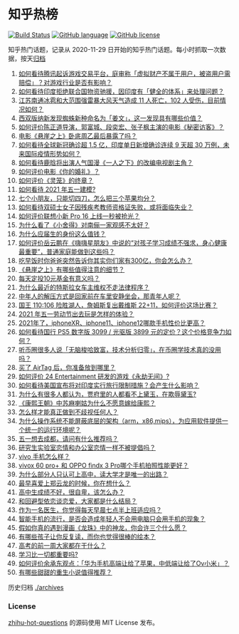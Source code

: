 # 知乎热榜
[![Build Status](https://github.com/ToWeLong/zhihu-hot-questions/workflows/CI/badge.svg)](https://github.com/ToWeLong/zhihu-hot-questions/actions)
[![GitHub language](https://img.shields.io/badge/language-golang-orange.svg)](https://golang.org/)
[![GitHub license](https://img.shields.io/github/license/ToWeLong/zhihu-hot-questions)](https://github.com/ToWeLong/zhihu-hot-questions/blob/main/LICENSE)

知乎热门话题，记录从 2020-11-29 日开始的知乎热门话题。每小时抓取一次数据，按天[归档](./archives)

<!-- BEGIN -->

1. [如何看待腾讯起诉游戏交易平台，庭审称「虚拟财产不属于用户，被盗用户需赔偿」？对游戏行业是否有影响？](https://www.zhihu.com/question/457298163)
1. [如何看待印度拒绝联合国物资驰援，因印度有「健全的体系」来处理问题？](https://www.zhihu.com/question/457285008)
1. [江苏南通冰雹和大范围强雷暴大风天气造成 11 人死亡，102 人受伤，目前情况如何？](https://www.zhihu.com/question/457376709)
1. [西双版纳新发现蜘蛛新种命名为「姜文」，这一发现具有哪些价值？](https://www.zhihu.com/question/457371552)
1. [如何评价陈正道导演，郭富城、段奕宏、张子枫主演的电影《秘密访客》？](https://www.zhihu.com/question/404670407)
1. [电影《悬崖之上》卧底周乙最后暴露了吗？](https://www.zhihu.com/question/457192408)
1. [如何看待全球新冠确诊超 1.5 亿，印度单日新增确诊连续 9 天超 30 万例，未来国际疫情形势如何？](https://www.zhihu.com/question/457368252)
1. [如何看待鹿晗将出演人气国漫《一人之下》的改编电视剧主角？](https://www.zhihu.com/question/457280792)
1. [如何评价电影《你的婚礼》？](https://www.zhihu.com/question/437513111)
1. [如何评价《灵笼》的终章？](https://www.zhihu.com/question/457072944)
1. [如何看待 2021 年五一建模?](https://www.zhihu.com/question/457077323)
1. [七个小朋友，只能切四刀，怎么把三个苹果均分？](https://www.zhihu.com/question/297440538)
1. [如何看待双硕士女子因残疾考教师资格证失败，或将面临失业？](https://www.zhihu.com/question/457095862)
1. [如何评价联想小新 Pro 16 上线一秒被抢光？](https://www.zhihu.com/question/457352947)
1. [为什么看了《小舍得》对南俪一家观感不太好？](https://www.zhihu.com/question/456348765)
1. [为什么应届生的身份这么值钱？](https://www.zhihu.com/question/296366864)
1. [如何评价岳云鹏在《嗨嗨星朋友》中说的“对孩子学习成绩不强求，身心健康最重要”，普通家庭能做到这些吗？](https://www.zhihu.com/question/457319770)
1. [吃早饭时你爸爸突然告诉你其实你们家有300亿，你会怎么办？](https://www.zhihu.com/question/447823721)
1. [《悬崖之上》有哪些值得注意的细节？](https://www.zhihu.com/question/456474288)
1. [每天定投10元基金有意义吗？](https://www.zhihu.com/question/400408500)
1. [为什么最近的特斯拉女车主维权不走法律程序？](https://www.zhihu.com/question/457223564)
1. [中年人的解压方式是回家前在车里安静坐会，那青年人呢？](https://www.zhihu.com/question/390992174)
1. [国王 110:106 险胜湖人，詹姆斯复出戴维斯 22+11，如何评价这场比赛？](https://www.zhihu.com/question/457373826)
1. [2021 年五一劳动节出去玩是怎样的体验？](https://www.zhihu.com/question/454814759)
1. [2021年了，iphoneXR、iphone11、iphone12哪款手机性价比更高？](https://www.zhihu.com/question/437168015)
1. [如何看待国行 PS5 数字版 3099 / 光驱版 3899 元的定价？这个价格竞争力如何？](https://www.zhihu.com/question/457109755)
1. [听币圈很多人说「无脑梭哈致富，技术分析归零」，在币圈学技术真的没用吗？](https://www.zhihu.com/question/430408791)
1. [买了 AirTag 后，你准备放到哪里？](https://www.zhihu.com/question/455714523)
1. [如何评价 24 Entertainment 研发的游戏《永劫无间》?](https://www.zhihu.com/question/361077302)
1. [如何看待美国宣布将对印度实行旅行限制措施？会产生什么影响？](https://www.zhihu.com/question/457369354)
1. [为什么有很多人都认为，贾府里的人都看不上黛玉，在欺辱黛玉?](https://www.zhihu.com/question/457089903)
1. [《康熙王朝》中苏麻喇姑为什么不愿意嫁给康熙？](https://www.zhihu.com/question/300234602)
1. [怎么样才能真正做到不歧视任何人？](https://www.zhihu.com/question/30787791)
1. [为什么操作系统不能屏蔽底层的架构（arm，x86,mips），为应用软件提供一个统一的运行环境呢？](https://www.zhihu.com/question/456940000)
1. [五一想去成都，请问有什么推荐吗？](https://www.zhihu.com/question/454765725)
1. [研究生实验室恋情和办公室恋情一样不被提倡吗？](https://www.zhihu.com/question/422926125)
1. [vivo 手机怎么样？](https://www.zhihu.com/question/360516738)
1. [vivox 60 pro+ 和 OPPO findx 3 Pro哪个手机拍照性能更好？](https://www.zhihu.com/question/456056216)
1. [为什么部分人只认可上高中，读大学才是唯一的出路？](https://www.zhihu.com/question/454929611)
1. [最早喜爱上郑云龙的时候，你在想什么？](https://www.zhihu.com/question/454965660)
1. [高中生成绩不好，很自卑，该怎么办？](https://www.zhihu.com/question/454015933)
1. [和回避型依恋谈恋爱，大家都是什么结局？](https://www.zhihu.com/question/363459915)
1. [作为一名医生，你觉得每天早晨七点半上班适应吗？](https://www.zhihu.com/question/457058230)
1. [智能手机的流行，是否会造成年轻人不会用电脑只会用手机的现象？](https://www.zhihu.com/question/455892171)
1. [假如你真的遇到漫画《龙珠》中的神龙，你会许三个什么愿？](https://www.zhihu.com/question/456392675)
1. [有哪些孩子让你反复读，而你也觉得很棒的绘本？](https://www.zhihu.com/question/408094121)
1. [高考的前一周大家都在干什么？](https://www.zhihu.com/question/404139685)
1. [学习比一切都重要吗?](https://www.zhihu.com/question/446749102)
1. [如何评价余承东观点：「华为手机高端让给了苹果，中低端让给了Ov小米」？](https://www.zhihu.com/question/457258690)
1. [有哪些甜甜的重生小说值得推荐？](https://www.zhihu.com/question/368681999)

<!-- END -->

历史归档 [./archives](./archives)


### License
[zhihu-hot-questions](https://github.com/towelong/zhihu-hot-questions) 的源码使用 MIT License 发布。